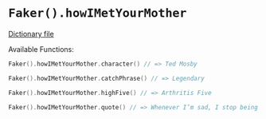# `Faker().howIMetYourMother`

[Dictionary file](../core/src/main/resources/locales/en/how_i_met_your_mother.yml)

Available Functions:  
```kotlin
Faker().howIMetYourMother.character() // => Ted Mosby

Faker().howIMetYourMother.catchPhrase() // => Legendary

Faker().howIMetYourMother.highFive() // => Arthritis Five

Faker().howIMetYourMother.quote() // => Whenever I’m sad, I stop being sad and be awesome instead.
```
